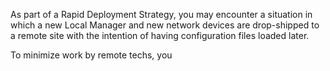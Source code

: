 <!-- 5.4 -->

As part of a Rapid Deployment Strategy, you may encounter a situation in which a new Local Manager and new network devices are drop-shipped to a remote site with the intention of having configuration files loaded later.

To minimize work by remote techs, you 